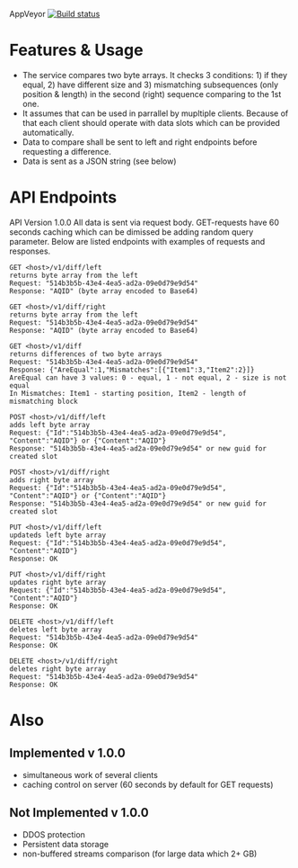 AppVeyor [![Build status](https://ci.appveyor.com/api/projects/status/jpicnj57ksvoo86f/branch/master?svg=true)](https://ci.appveyor.com/project/xtrmstep/testdiffedbinaries/history)

# Features & Usage
* The service compares two byte arrays. It checks 3 conditions: 1) if they equal, 2) have different size and 3) mismatching subsequences (only position & length) in the second (right) sequence comparing to the 1st one.
* It assumes that can be used in parrallel by mupltiple clients. Because of that each client should operate with data slots which can be provided automatically.
* Data to compare shall be sent to left and right endpoints before requesting a difference.
* Data is sent as a JSON string (see below)

# API Endpoints
API Version 1.0.0
All data is sent via request body. GET-requests have 60 seconds caching which can be dimissed be adding random query parameter. Below are listed endpoints with examples of requests and responses.
```
GET <host>/v1/diff/left
returns byte array from the left
Request: "514b3b5b-43e4-4ea5-ad2a-09e0d79e9d54"
Response: "AQID" (byte array encoded to Base64)

GET <host>/v1/diff/right
returns byte array from the left
Request: "514b3b5b-43e4-4ea5-ad2a-09e0d79e9d54"
Response: "AQID" (byte array encoded to Base64)

GET <host>/v1/diff
returns differences of two byte arrays
Request: "514b3b5b-43e4-4ea5-ad2a-09e0d79e9d54"
Response: {"AreEqual":1,"Mismatches":[{"Item1":3,"Item2":2}]}
AreEqual can have 3 values: 0 - equal, 1 - not equal, 2 - size is not equal
In Mismatches: Item1 - starting position, Item2 - length of mismatching block

POST <host>/v1/diff/left
adds left byte array
Request: {"Id":"514b3b5b-43e4-4ea5-ad2a-09e0d79e9d54", "Content":"AQID"} or {"Content":"AQID"}
Response: "514b3b5b-43e4-4ea5-ad2a-09e0d79e9d54" or new guid for created slot

POST <host>/v1/diff/right
adds right byte array
Request: {"Id":"514b3b5b-43e4-4ea5-ad2a-09e0d79e9d54", "Content":"AQID"} or {"Content":"AQID"}
Response: "514b3b5b-43e4-4ea5-ad2a-09e0d79e9d54" or new guid for created slot

PUT <host>/v1/diff/left
updateds left byte array
Request: {"Id":"514b3b5b-43e4-4ea5-ad2a-09e0d79e9d54", "Content":"AQID"}
Response: OK

PUT <host>/v1/diff/right
updates right byte array
Request: {"Id":"514b3b5b-43e4-4ea5-ad2a-09e0d79e9d54", "Content":"AQID"}
Response: OK

DELETE <host>/v1/diff/left
deletes left byte array
Request: "514b3b5b-43e4-4ea5-ad2a-09e0d79e9d54"
Response: OK

DELETE <host>/v1/diff/right
deletes right byte array
Request: "514b3b5b-43e4-4ea5-ad2a-09e0d79e9d54"
Response: OK
```
# Also
## Implemented v 1.0.0
* simultaneous work of several clients
* caching control on server (60 seconds by default for GET requests)

## Not Implemented v 1.0.0
* DDOS protection
* Persistent data storage
* non-buffered streams comparison (for large data which 2+ GB)
